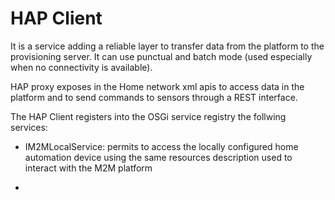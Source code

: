 HAP Client
==========

It is a service adding a reliable layer to transfer data from the platform to the provisioning server. It can use punctual and batch mode (used especially when no connectivity is available).

HAP proxy exposes in the Home network xml apis to access data in the platform and to send commands to sensors through a REST interface.

The HAP Client registers into the OSGi service registry the follwing services:

- IM2MLocalService: permits to access the locally configured home automation 
  device using the same resources description used to interact with the M2M platform

- 



